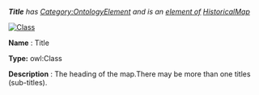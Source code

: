 ___Title__ 
 has
 [Category:OntologyElement](../../Category/OntologyElement "Category:OntologyElement") 
 and is an
 [element of](../../Property/ElementOf "Property:ElementOf") 
[HistoricalMap](../../Submissions/HistoricalMap "Submissions:HistoricalMap")_




  





[![Class](../../images/thumb/2/27/Class.gif/45px-Class.gif)](../../Image/Class.gif "Class")


__Name__ 
 : Title
 



__Type:__ 
 owl:Class
 



__Description__ 
 : The heading of the map.There may be more than one titles (sub-titles).